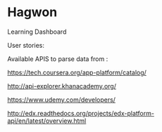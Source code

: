 # Hagwon
Learning Dashboard

User stories:



Available APIS to parse data from :

https://tech.coursera.org/app-platform/catalog/

http://api-explorer.khanacademy.org/

https://www.udemy.com/developers/

http://edx.readthedocs.org/projects/edx-platform-api/en/latest/overview.html
